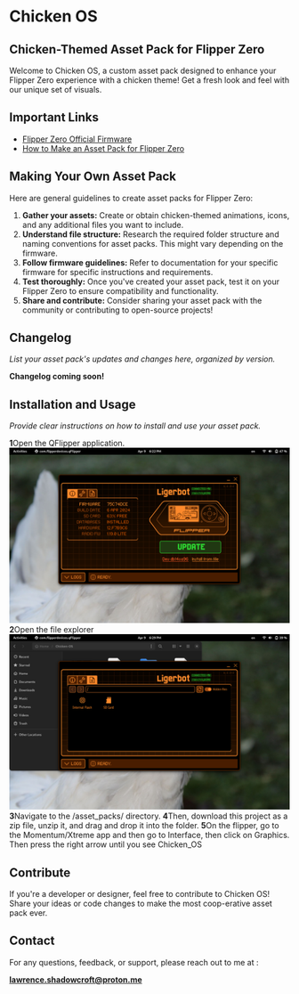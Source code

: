 # Chicken OS

## Chicken-Themed Asset Pack for Flipper Zero

<p>Welcome to Chicken OS, a custom asset pack designed to enhance your Flipper Zero experience with a chicken theme! Get a fresh look and feel with our unique set of visuals.</p>

## Important Links

* [Flipper Zero Official Firmware](https://flipperzero.one/update)
* [How to Make an Asset Pack for Flipper Zero](https://www.youtube.com/watch?v=J8gfCZi2vyc)

## Making Your Own Asset Pack

Here are general guidelines to create asset packs for Flipper Zero:

1. **Gather your assets:** Create or obtain chicken-themed animations, icons, and any additional files you want to include.
2. **Understand file structure:** Research the required folder structure and naming conventions for asset packs. This might vary depending on the firmware.
3. **Follow firmware guidelines:** Refer to documentation for your specific firmware for specific instructions and requirements.
4. **Test thoroughly:** Once you've created your asset pack, test it on your Flipper Zero to ensure compatibility and functionality.
5. **Share and contribute:** Consider sharing your asset pack with the community or contributing to open-source projects!

## Changelog

*List your asset pack's updates and changes here, organized by version.*

**Changelog coming soon!**

## Installation and Usage

*Provide clear instructions on how to install and use your asset pack.*

**1**Open the QFlipper application.![Qflipper](qflipper.png)
**2**Open the file explorer![QFlipper file explorer](file.png)
**3**Navigate to the /asset_packs/ directory.
**4**Then, download this project as a zip file, unzip it, and drag and
drop it into the folder.
**5**On the flipper, go to the Momentum/Xtreme app and then go to Interface,
then click on Graphics. Then press the right arrow until you see Chicken_OS

## Contribute

If you're a developer or designer, feel free to contribute to Chicken OS! Share your ideas or code changes to make the most coop-erative asset pack ever.

## Contact

For any questions, feedback, or support, please reach out to me at :

**lawrence.shadowcroft@proton.me**
